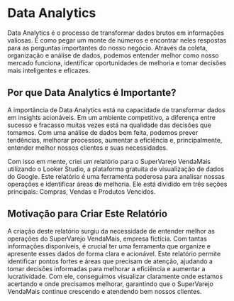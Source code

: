 # Data Analytics

Data Analytics é o processo de transformar dados brutos em informações valiosas. É como pegar um monte de números e encontrar neles respostas para as perguntas importantes do nosso negócio. Através da coleta, organização e análise de dados, podemos entender melhor como nosso mercado funciona, identificar oportunidades de melhoria e tomar decisões mais inteligentes e eficazes.

## Por que Data Analytics é Importante?

A importância de Data Analytics está na capacidade de transformar dados em insights acionáveis. Em um ambiente competitivo, a diferença entre sucesso e fracasso muitas vezes está na qualidade das decisões que tomamos. Com uma análise de dados bem feita, podemos prever tendências, melhorar processos, aumentar a eficiência e, principalmente, entender melhor nossos clientes e suas necessidades.

Com isso em mente, criei um relatório para o SuperVarejo VendaMais utilizando o Looker Studio, a plataforma gratuita de visualização de dados do Google. Este relatório é uma ferramenta poderosa para analisar nossas operações e identificar áreas de melhoria. Ele está dividido em três seções principais: Compras, Vendas e Produtos Vencidos.

## Motivação para Criar Este Relatório

A criação deste relatório surgiu da necessidade de entender melhor as operações do SuperVarejo VendaMais, empresa fictícia. Com tantas informações disponíveis, é crucial ter uma ferramenta que organize e apresente esses dados de forma clara e acionável. Este relatório permite identificar pontos fortes e áreas que precisam de atenção, ajudando a tomar decisões informadas para melhorar a eficiência e aumentar a lucratividade. Com ele, conseguimos visualizar claramente onde estamos acertando e onde precisamos melhorar, garantindo que o SuperVarejo VendaMais continue crescendo e atendendo bem nossos clientes.
